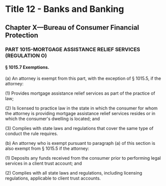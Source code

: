 
# Title 12 - Banks and Banking
## Chapter X—Bureau of Consumer Financial Protection
### PART 1015-MORTGAGE ASSISTANCE RELIEF SERVICES (REGULATION O)
#### § 1015.7 Exemptions.

(a) An attorney is exempt from this part, with the exception of § 1015.5, if the attorney:

(1) Provides mortgage assistance relief services as part of the practice of law;

(2) Is licensed to practice law in the state in which the consumer for whom the attorney is providing mortgage assistance relief services resides or in which the consumer's dwelling is located; and

(3) Complies with state laws and regulations that cover the same type of conduct the rule requires.

(b) An attorney who is exempt pursuant to paragraph (a) of this section is also exempt from § 1015.5 if the attorney:

(1) Deposits any funds received from the consumer prior to performing legal services in a client trust account; and

(2) Complies with all state laws and regulations, including licensing regulations, applicable to client trust accounts.
